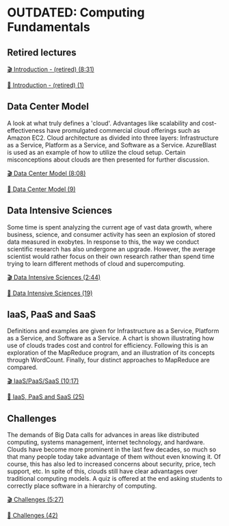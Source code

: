 OUTDATED: Computing Fundamentals
======================================

Retired lectures
----------------

[:clapper: Introduction - (retired) (8:31)](https://www.youtube.com/watch?v=5lKj8_nqj9k)

[:scroll: Introduction - (retired) (1)](https://drive.google.com/open?id=1eXWtNlQ_jgeq_nVS_9B7MTaiDjzddXjC)

Data Center Model
-----------------

A look at what truly defines a 'cloud'. Advantages like scalability and
cost-effectiveness have promulgated commercial cloud offerings such as
Amazon EC2. Cloud architecture as divided into three layers:
Infrastructure as a Service, Platform as a Service, and Software as a
Service. AzureBlast is used as an example of how to utilize the cloud
setup. Certain misconceptions about clouds are then presented for
further discussion.

[:clapper: Data Center Model (8:08)](https://www.youtube.com/watch?v=6Hq_LuLB-RU)

[:scroll: Data Center Model (9)](https://drive.google.com/open?id=1eXWtNlQ_jgeq_nVS_9B7MTaiDjzddXjC)

Data Intensive Sciences
-----------------------

Some time is spent analyzing the current age of vast data growth, where
business, science, and consumer activity has seen an explosion of stored
data measured in exobytes. In response to this, the way we conduct
scientific research has also undergone an upgrade. However, the average
scientist would rather focus on their own research rather than spend
time trying to learn different methods of cloud and supercomputing.

[:clapper: Data Intensive Sciences (2:44)](https://www.youtube.com/watch?v=Ptoj3BME_z4)

[:scroll: Data Intensive Sciences (19)](https://drive.google.com/open?id=1eXWtNlQ_jgeq_nVS_9B7MTaiDjzddXjC)

IaaS, PaaS and SaaS
-------------------

Definitions and examples are given for Infrastructure as a Service,
Platform as a Service, and Software as a Service. A chart is shown
illustrating how use of clouds trades cost and control for efficiency.
Following this is an exploration of the MapReduce program, and an
illustration of its concepts through WordCount. Finally, four distinct
approaches to MapReduce are compared.

[:clapper: IaaS/PaaS/SaaS (10:17)](https://www.youtube.com/watch?v=_irz3v1gT-A)

[:scroll: IaaS, PaaS and SaaS (25)](https://drive.google.com/open?id=1eXWtNlQ_jgeq_nVS_9B7MTaiDjzddXjC)

Challenges
----------

The demands of Big Data calls for advances in areas like distributed
computing, systems management, internet technology, and hardware. Clouds
have become more prominent in the last few decades, so much so that many
people today take advantage of them without even knowing it. Of course,
this has also led to increased concerns about security, price, tech
support, etc. In spite of this, clouds still have clear advantages over
traditional computing models. A quiz is offered at the end asking
students to correctly place software in a hierarchy of computing.

[:clapper: Challenges (5:27)](https://www.youtube.com/watch?v=VpDRGcBe4s8)

[:scroll: Challenges (42)](https://drive.google.com/open?id=1eXWtNlQ_jgeq_nVS_9B7MTaiDjzddXjC)

